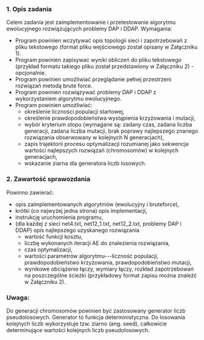 ### 1. Opis zadania

Celem zadania jest zaimplementowanie i przetestowanie algorytmu ewolucyjnego
rozwiązujących problemy DAP i DDAP. Wymagania:

- Program powinien wczytywać opis topologii sieci i zapotrzebowań z pliku
  tekstowego (format pliku wejściowego został opisany w Załączniku 1).
- Program powinien zapisywać wyniki obliczeń do pliku tekstowego (przykład
  formatu takiego pliku został przedstawiony w Załączniku 2) - opcjonalnie.
- Program powinien umożliwiać przeglądanie pełnej przestrzeni rozwiązań metodą
  brute force.
- Program powinien rozwiązywać problemy DAP i DDAP z wykorzystaniem algorytmu
  ewolucyjnego.
- Program powinien umożliwiać:
    - określenie liczności populacji startowej,
    - określenie prawdopodobieństwa wystąpienia krzyżowania i mutacji,
    - wybór kryterium stopu (wymagane są: zadany czas, zadana liczba generacji,
      zadana liczba mutacji, brak poprawy najlepszego znanego rozwiązania
      obserwowany w kolejnych N generacjach),
    - zapis trajektorii procesu optymalizacji rozumianej jako sekwencja wartości
      najlepszych rozwiązań (chromosomów) w kolejnych generacjach,
    - wskazanie ziarna dla generatora liczb losowych.

### 2. Zawartość sprawozdania

Powinno zawierać:

- opis zaimplementowanych algorytmów (ewolucyjny i bruteforce),
- krótki (co najwyżej jedna strona) opis implementacji,
- instrukcję uruchomienia programu,
- (dla każdej z sieci net4.txt, net12_1.txt, net12_2.txt, problemy DAP i DDAP)
  opis najlepszego uzyskanego rozwiązania
    - wartość funkcji kosztu,
    - liczbę wykonanych iteracji AE do znalezienia rozwiązania,
    - czas optymalizacji,
    - wartości parametrów algorytmu---liczność populacji, prawdopodobieństwo
      krzyżowania, prawdopodobieństwo mutacji,
    - wynikowe obciążenie łączy, wymiary łączy, rozkład zapotrzebowań na
      poszczególne ścieżki (przykładowy format zapisu można znaleźć w Załączniku
      2).

### Uwaga:

Do generacji chromosomów powinien być zastosowany generator liczb
pseudolosowych. Generator to funkcja deterministyczna. Do losowania kolejnych
liczb wykorzystuje tzw. ziarno (ang. seed), całkowicie determinujące wartości
kolejnych liczb pseudolosowych.
